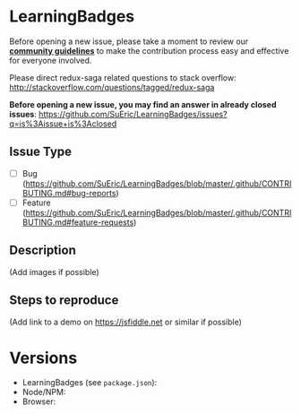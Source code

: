 # LearningBadges

Before opening a new issue, please take a moment to review our [**community guidelines**](https://github.com/SuEric/LearningBadges/blob/master/.github/CONTRIBUTING.md) to make the contribution process easy and effective for everyone involved.

Please direct redux-saga related questions to stack overflow:
http://stackoverflow.com/questions/tagged/redux-saga

**Before opening a new issue, you may find an answer in already closed issues**:
https://github.com/SuEric/LearningBadges/issues?q=is%3Aissue+is%3Aclosed

## Issue Type

- [ ] Bug (https://github.com/SuEric/LearningBadges/blob/master/.github/CONTRIBUTING.md#bug-reports)
- [ ] Feature (https://github.com/SuEric/LearningBadges/blob/master/.github/CONTRIBUTING.md#feature-requests)

## Description

(Add images if possible)

## Steps to reproduce

(Add link to a demo on https://jsfiddle.net or similar if possible)

# Versions

- LearningBadges (see `package.json`):
- Node/NPM:
- Browser:
